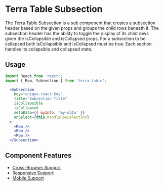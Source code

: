 # Terra Table Subsection

The Terra Table Subsection is a sub component that creates a subsection header based on the given props and groups the child rows beneath it. The subsection header has the ability to toggle the display of its child rows given the isCollapsible and isCollapsed props. For a subsection to be collapsed both isCollapsible and isCollapsed must be true. Each section handles its collapsible and collapsed state.

## Usage

```jsx
import React from 'react';
import { Row, Subsection } from 'terra-table';

  <Subsection
    key="unique-react-key"
    title="Subsection Title"
    isCollapsible
    isCollapsed
    metaData={{ myInfo: 'my-data' }}
    onSelect={this.handleRowSelection}
  >
    <Row />
    <Row />
    <Row />
  </Subsection>
```

## Component Features
* [Cross-Browser Support](https://github.com/cerner/terra-ui/blob/master/src/terra-dev-site/contributing/ComponentStandards.e.contributing.md#cross-browser-support)
* [Responsive Support](https://github.com/cerner/terra-ui/blob/master/src/terra-dev-site/contributing/ComponentStandards.e.contributing.md#responsive-support)
* [Mobile Support](https://github.com/cerner/terra-ui/blob/master/src/terra-dev-site/contributing/ComponentStandards.e.contributing.md#mobile-support)
